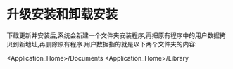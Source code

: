 # 升级安装和卸载安装

下载更新并安装后,系统会新建一个文件夹安装程序,再把原有程序中的用户数据拷贝到新地址,再删除原有程序.用户数据指的就是以下两个文件夹的内容:

<Application_Home>/Documents
<Application_Home>/Library